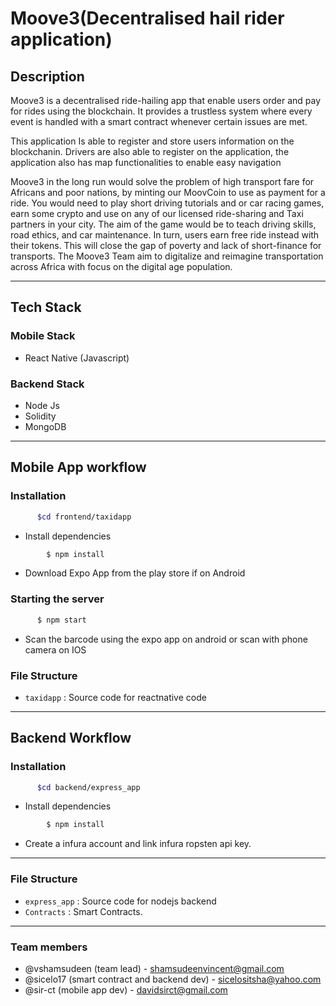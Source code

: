 # Moove3(Decentralised hail rider application)

## Description

Moove3 is a decentralised ride-hailing app that enable users order and pay for rides using the blockchain. It provides a trustless system where every event is handled with a smart contract whenever certain issues are met.

This application Is able to register and store users information on the blockchanin. Drivers are also able to register on the application, the application also has map functionalities to enable easy navigation

Moove3 in the long run would solve the problem of high transport fare for Africans and poor nations, by minting our MoovCoin to use as payment for a ride. You would need to play short driving tutorials and or car racing games, earn some crypto and use on any of our licensed ride-sharing and Taxi partners in your city. The aim of the game would be to teach driving skills, road ethics, and car maintenance. In turn, users earn free ride instead with their tokens. This will close the gap of poverty and lack of short-finance for transports. The Moove3 Team aim to digitalize and reimagine transportation across Africa with focus on the digital age population.

-----------------------------------------
## Tech Stack

### Mobile Stack
* React Native (Javascript)
### Backend Stack
* Node Js
* Solidity
* MongoDB

------------------------------------------
## Mobile App workflow

### Installation

```sh
      $cd frontend/taxidapp
```

* Install dependencies
```sh
        $ npm install
```
* Download Expo App from the play store if on Android

### Starting the server

```sh
      $ npm start
```

* Scan the barcode using the expo app on android or scan with phone camera on IOS


### File Structure

- `taxidapp` : Source code for reactnative code

------------------------------------------
## Backend Workflow

### Installation

```sh
      $cd backend/express_app
```

* Install dependencies
```sh
        $ npm install 
```

* Create a infura account and link infura ropsten api key.

------------------------------------------
### File Structure

- `express_app` : Source code for nodejs backend
- `Contracts` : Smart Contracts.
-----------

### Team members
* @vshamsudeen (team lead) - shamsudeenvincent@gmail.com
* @sicelo17 (smart contract and backend dev) - sicelositsha@yahoo.com
* @sir-ct (mobile app dev) - davidsirct@gmail.com
